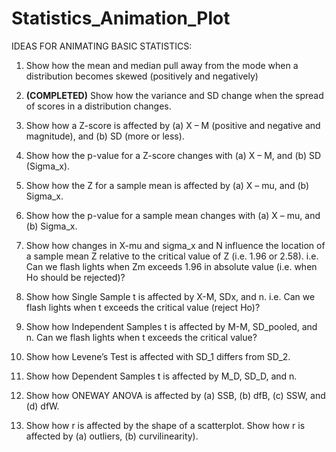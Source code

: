 # Statistics_Animation_Plot
IDEAS FOR ANIMATING BASIC STATISTICS:

1. Show how the mean and median pull away from the mode when a distribution becomes skewed (positively and negatively)

2. **(COMPLETED)** Show how the variance and SD change when the spread of scores in a distribution changes.

3. Show how a Z-score is affected by (a) X – M (positive and negative and magnitude), and (b) SD (more or less).

4. Show how the p-value for a Z-score changes with (a) X – M, and (b) SD (Sigma_x).

5. Show how the Z for a sample mean is affected by (a) X – mu, and (b) Sigma_x.

6. Show how the p-value for a sample mean changes with (a) X – mu, and (b) Sigma_x.

7. Show how changes in X-mu and sigma_x and N influence the location of a sample mean Z relative to the critical value of Z (i.e. 1.96 or 2.58). i.e. Can we flash lights when Zm exceeds 1.96 in absolute value (i.e. when Ho should be rejected)?

8. Show how Single Sample t is affected by X-M, SDx, and n. i.e. Can we flash lights when t exceeds the critical value (reject Ho)?

9. Show how Independent Samples t is affected by M-M, SD_pooled, and n. Can we flash lights when t exceeds the critical value?

10. Show how Levene’s Test is affected with SD_1 differs from SD_2.

11. Show how Dependent Samples t is affected by M_D, SD_D, and n.

12. Show how ONEWAY ANOVA is affected by (a) SSB, (b) dfB, (c) SSW, and (d) dfW. 

13. Show how r is affected by the shape of a scatterplot. Show how r is affected by (a) outliers, (b) curvilinearity).